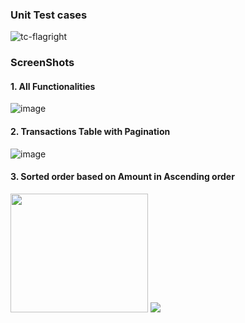 
### Unit Test cases
![tc-flagright](https://github.com/tiwariadarsh/Assignment/assets/57039707/f5a6db9a-fc97-45a6-96c3-584f5d324e2f)

### ScreenShots
#### 1. All Functionalities
![image](https://github.com/tiwariadarsh/Assignment/assets/57039707/d3438d1e-7a41-4526-a16f-d2cc702edd3b)

#### 2. Transactions Table with Pagination
![image](https://github.com/tiwariadarsh/Assignment/assets/57039707/93ec7016-52bf-407a-909f-dd11dc829466)

#### 3. Sorted order based on Amount in Ascending order
<span>
<img src = "https://github.com/tiwariadarsh/Assignment/assets/57039707/1aa849d8-6775-47c3-b1e3-8f7f8b288082" height="190" width="220">
<img src = "https://github.com/tiwariadarsh/Assignment/assets/57039707/cedf0422-b1c8-43c6-9876-ff035df46a15">
</span>





